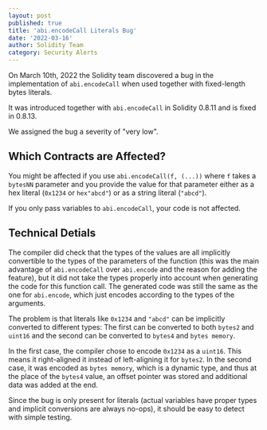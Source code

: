 ```yaml
---
layout: post
published: true
title: 'abi.encodeCall Literals Bug'
date: '2022-03-16'
author: Solidity Team
category: Security Alerts
---
```


On March 10th, 2022 the Solidity team discovered a bug in the implementation of
``abi.encodeCall`` when used together with fixed-length bytes literals.

It was introduced together with ``abi.encodeCall`` in Solidity 0.8.11 and is fixed in 0.8.13.

We assigned the bug a severity of "very low".

## Which Contracts are Affected?

You might be affected if you use ``abi.encodeCall(f, (...))`` where ``f`` takes a
``bytesNN`` parameter and you provide the value for that parameter either as a
hex literal (``0x1234`` or ``hex"abcd"``) or
as a string literal (``"abcd"``).

If you only pass variables to ``abi.encodeCall``, your code is not affected.

## Technical Detials

The compiler did check that the types of the values are all implicitly convertible
to the types of the parameters of the function (this was the main advantage of
``abi.encodeCall`` over ``abi.encode`` and the reason for adding the feature),
but it did not take the types properly into account when generating the code for
this function call. The generated code was still the same as the one for
``abi.encode``, which just encodes according to the types of the arguments.

The problem is that literals like ``0x1234`` and ``"abcd"`` can be implicitly converted to
different types: The first can be converted to both ``bytes2`` and ``uint16`` and the
second can be converted to ``bytes4`` and ``bytes memory``.

In the first case, the compiler chose to encode ``0x1234`` as a ``uint16``. This means it
right-aligned it instead of left-aligning it for ``bytes2``. In the second case, it
was encoded as ``bytes memory``, which is a dynamic type, and thus at the place of
the ``bytes4`` value, an offset pointer was stored and additional data was added at the end.

Since the bug is only present for literals (actual variables have proper types and
implicit conversions are always no-ops), it should be easy to detect with simple testing.
